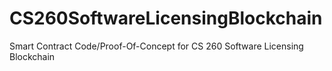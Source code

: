 # CS260SoftwareLicensingBlockchain
Smart Contract Code/Proof-Of-Concept for CS 260 Software Licensing Blockchain
